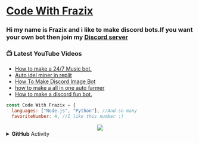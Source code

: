 # [Code With Frazix][youtube]
### Hi my name is Frazix and i like to make discord bots.If you want your own bot then join my [Discord server][Discord]

### 📺 Latest YouTube Videos

<!-- YOUTUBE:START -->
- [How to make a 24/7 Music bot.](https://www.youtube.com/watch?v=oqEXmESBQBs)
- [Auto idel miner in replit](https://www.youtube.com/watch?v=13UMcDU6dQc)
- [How To Make Discord Image Bot](https://www.youtube.com/watch?v=MrvZMZxwJoc)
- [how to make a all in one auto farmer](https://www.youtube.com/watch?v=LHr3oD_lNXw)
- [How to make a discord fun bot.](https://www.youtube.com/watch?v=10rfRWH2u6I)
<!-- YOUTUBE:END -->

```js
const Code With Frazix = {
  languages: ["Node.js", "Python"], //And so many
  favoriteNumber: 4, //I like this number :)
  ```
 
<div align="center"><img src="https://github-profile-trophy.vercel.app/?username=Frazix12&theme=dracula"></div>
<details>
  <summary><b>GitHub</b> Activity</summary>  <img align="left" src="https://github-readme-stats.vercel.app/api?username=Frazix12&theme=tokyonight"><img align="right" src="https://github-readme-stats.vercel.app/api/top-langs/?username=Frazix12&theme=tokyonight&hide=batchfile">
</details>

[Discord]: https://dsc.gg/cwf/
[youtube]: https://www.youtube.com/channel/UCgiRfle1_JSaFV00XcUzfHQ/
